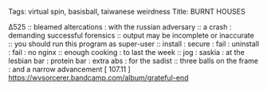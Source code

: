 Tags: virtual spin, basisball, taiwanese weirdness
Title: BURNT HOUSES
  
∆525 :: bleamed altercations : with the russian adversary :: a crash : demanding successful forensics :: output may be incomplete or inaccurate :: you should run this program as super-user :: install : secure : fail : uninstall : fail : no nginx :: enough cooking : to last the week :: jog : saskia : at the lesbian bar : protein bar : extra abs : for the sadist :: three balls on the frame : and a narrow advancement
[ 107.11 ]  
<https://wvsorcerer.bandcamp.com/album/grateful-end>  

